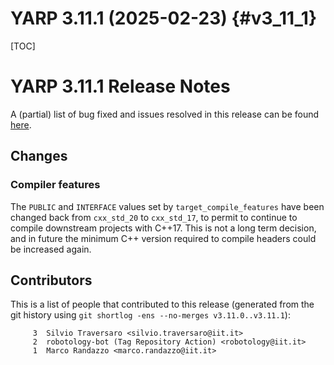 YARP 3.11.1 (2025-02-23)                                                {#v3_11_1}
=======================

[TOC]

YARP 3.11.1 Release Notes
========================


A (partial) list of bug fixed and issues resolved in this release can be found
[here](https://github.com/robotology/yarp/issues?q=label%3A%22Fixed+in%3A+YARP+v3.11.1%22).


Changes
----------------

### Compiler features

The `PUBLIC` and `INTERFACE` values set by `target_compile_features` have been changed back from `cxx_std_20` to `cxx_std_17`, to permit
to continue to compile downstream projects with C++17. This is not a long term decision, and in future the minimum C++ version required
to compile headers could be increased again.

Contributors
------------

This is a list of people that contributed to this release (generated from the
git history using `git shortlog -ens --no-merges v3.11.0..v3.11.1`):

```
     3	Silvio Traversaro <silvio.traversaro@iit.it>
     2	robotology-bot (Tag Repository Action) <robotology@iit.it>
     1	Marco Randazzo <marco.randazzo@iit.it>
```
